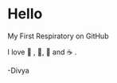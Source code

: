 # Hello

My First Respiratory on GitHub

I love :pizza: , :musical_note:, :chocolate_bar: and :coffee: .

-Divya 
